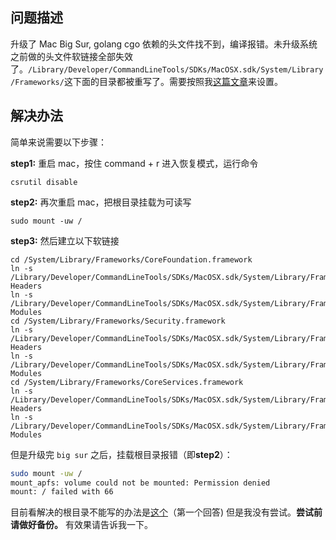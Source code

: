 [//title]: (Mac-bigSur升级后go编译问题)
[//englishtitle]: (mac-bigsur-update-golang-build-library-error)
[//category]: (go,mac)
[//tags]: (go,mac)
[//createtime]: (20201230)
[//updatetime]: (20201230)

## 问题描述

升级了 Mac Big Sur, golang cgo 依赖的头文件找不到，编译报错。未升级系统之前做的头文件软链接全部失效了。`/Library/Developer/CommandLineTools/SDKs/MacOSX.sdk/System/Library/Frameworks/`这下面的目录都被重写了。需要按照我[这篇文章](https://liushiming.cn/article/mac-osx10-15-6-golang-stdlib-h-corefoundation-issue.html)来设置。

## 解决办法

简单来说需要以下步骤：

**step1:** 重启 mac，按住 command + r 进入恢复模式，运行命令

```
csrutil disable
```

**step2:** 再次重启 mac，把根目录挂载为可读写

```
sudo mount -uw /
```

**step3:** 然后建立以下软链接

```
cd /System/Library/Frameworks/CoreFoundation.framework
ln -s /Library/Developer/CommandLineTools/SDKs/MacOSX.sdk/System/Library/Frameworks/CoreFoundation.framework/Headers Headers
ln -s /Library/Developer/CommandLineTools/SDKs/MacOSX.sdk/System/Library/Frameworks/CoreFoundation.framework/Modules Modules
cd /System/Library/Frameworks/Security.framework
ln -s /Library/Developer/CommandLineTools/SDKs/MacOSX.sdk/System/Library/Frameworks/Security.framework/Headers Headers
ln -s /Library/Developer/CommandLineTools/SDKs/MacOSX.sdk/System/Library/Frameworks/Security.framework/Modules Modules
cd /System/Library/Frameworks/CoreServices.framework
ln -s /Library/Developer/CommandLineTools/SDKs/MacOSX.sdk/System/Library/Frameworks/CoreServices.framework/Headers Headers
ln -s /Library/Developer/CommandLineTools/SDKs/MacOSX.sdk/System/Library/Frameworks/CoreServices.framework/Modules Modules
```

但是升级完 `big sur` 之后，挂载根目录报错（即**step2**）：

```bash
sudo mount -uw /
mount_apfs: volume could not be mounted: Permission denied
mount: / failed with 66
```

目前看解决的根目录不能写的办法是[这个](https://apple.stackexchange.com/questions/395508/can-i-mount-the-root-system-filesystem-as-writable-in-big-sur)（第一个回答) 但是我没有尝试。**尝试前请做好备份。** 有效果请告诉我一下。
